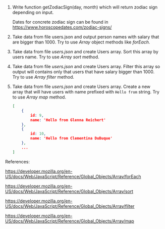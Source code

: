 1. Write function getZodiacSign(day, month) which will return zodiac sign depending on input. 

   Dates for concrete zodiac sign can be found in https://www.horoscopedates.com/zodiac-signs/


2. Take data from file users.json and output person names with salary that are bigger than 1000. Try to use *Array* object methods like *forEach*.

3. Take data from file *users.json* and create Users array. Sort this array by users name. Try to use *Array sort* method.

4. Take data from file *users.json* and create Users array. Filter this array so output will contains only that users that have salary bigger than 1000. Try to use *Array filter* method.

5. Take data from file *users.json* and create Users array. Create a new array that will have users with name prefixed with `Hello from` string. Try to use *Array map* method.

   ```json
   [
       {
           id: 9,
           name: 'Hello from Glenna Reichert'
       },
       {
           id: 10,
           name: 'Hello from Clementina DuBuque'
       },
       ...
   ]
   ```




References:

https://developer.mozilla.org/en-US/docs/Web/JavaScript/Reference/Global_Objects/Array/forEach

https://developer.mozilla.org/en-US/docs/Web/JavaScript/Reference/Global_Objects/Array/sort

https://developer.mozilla.org/en-US/docs/Web/JavaScript/Reference/Global_Objects/Array/filter

https://developer.mozilla.org/en-US/docs/Web/JavaScript/Reference/Global_Objects/Array/map

